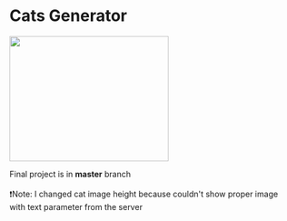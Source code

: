 # Cats Generator

<img src="https://media.giphy.com/media/vFKqnCdLPNOKc/giphy.gif" width="280" height="220" />

Final project is in **master** branch <br> <br>
❗️Note: I changed cat image height because couldn't show proper image with text parameter from the server

